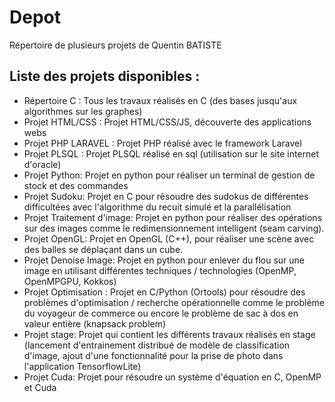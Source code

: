 # Depot
Répertoire de plusieurs projets de Quentin BATISTE

## Liste des projets disponibles : 

- Répertoire C : Tous les travaux réalisés en C (des bases jusqu'aux algorithmes sur les graphes)
- Projet HTML/CSS : Projet HTML/CSS/JS, découverte des applications webs 
- Projet PHP LARAVEL : Projet PHP réalisé avec le framework Laravel
- Projet PLSQL : Projet PLSQL réalisé en sql (utilisation sur le site internet d'oracle)
- Projet Python: Projet en python pour réaliser un terminal de gestion de stock et des commandes
- Projet Sudoku: Projet en C pour résoudre des sudokus de différentes difficultées avec l'algorithme du recuit simulé et la parallélisation
- Projet Traitement d'image: Projet en python pour réaliser des opérations sur des images comme le redimensionnement intelligent (seam carving).
- Projet OpenGL: Projet en OpenGL (C++), pour réaliser une scène avec des balles se déplaçant dans un cube.
- Projet Denoise Image: Projet en python pour enlever du flou sur une image en utilisant différentes techniques / technologies (OpenMP, OpenMPGPU, Kokkos)
- Projet Optimisation : Projet en C/Python (Ortools) pour résoudre des problèmes d'optimisation / recherche opérationnelle comme le problème du voyageur de commerce ou encore le problème de sac à dos en valeur entière (knapsack problem)
- Projet stage: Projet qui contient les différents travaux réalisés en stage (lancement d'entrainement distribué de modèle de classification d'image, ajout d'une fonctionnalité pour la prise de photo dans l'application TensorflowLite)
- Projet Cuda: Projet pour résoudre un système d'équation en C, OpenMP et Cuda